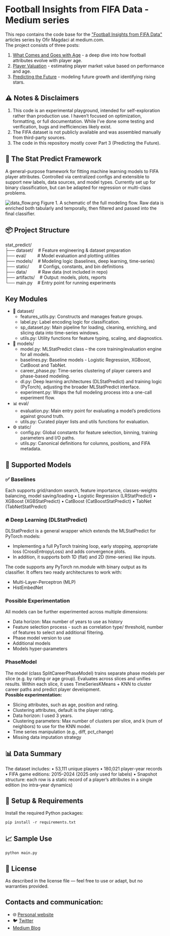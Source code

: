 # Football Insights from FIFA Data - Medium series

This repo contains the code base for the <a href="https://medium.com/@ofirmagdaci">"Football Insights from FIFA
Data"</a> articles series by Ofir Magdaci at medium.com.<br>
The project consists of three posts:
1. <a href="https://medium.com/@ofirmagdaci/football-insights-from-fifa-data-what-comes-and-goes-with-age-2c4636bc99d1">
   What Comes and Goes with Age</a> - a deep dive into how football attributes evolve with player age.
2. <a href="https://medium.com/@ofirmagdaci/football-insights-from-fifa-data-player-valuation-55b1b748e05d">Player
   Valuation</a> - estimating player market value based on performance and age.
3. <a href="[https://medium.com/@ofirmagdaci/](https://medium.com/@ofirmagdaci/football-insights-from-fifa-data-predicting-the-future-59891408e8dd)">Predicting the Future</a> - modeling future growth and identifying
   rising stars.

## ⚠️ Notes & Disclaimers
1. This code is an experimental playground, intended for self-exploration rather than production use. I haven’t focused on optimization, formatting, or full documentation. While I’ve done some testing and verification, bugs and inefficiencies likely exist. 
2. The FIFA dataset is not publicly available and was assembled manually from third-party sources.
3. The code in this repository mostly cover Part 3 (Predicting the Future).

## 🧠 The Stat Predict Framework
A general-purpose framework for fitting machine learning models to FIFA player attributes. Controlled via centralized configs and extensible to support new labels, data sources, and model types.
Currently set up for binary classification, but can be adapted for regression or multi-class problems.

![data_flow.png](artifacts/figures/data_flow.png)
Figure 1. A schematic of the full modeling flow. Raw data is enriched both tabularly and temporally, then filtered and passed into the final classifier.

## 📦 Project Structure
stat_predict/<br>
├── dataset/&nbsp;&nbsp;&nbsp;&nbsp;# Feature engineering & dataset preparation<br>
├── eval/&nbsp;&nbsp;&nbsp;&nbsp;&nbsp;&nbsp;&nbsp;&nbsp;&nbsp;# Model evaluation and plotting utilities<br>
├── models/&nbsp;&nbsp;&nbsp;&nbsp;# Modeling logic (baselines, deep learning, time-series)<br>
├── static/&nbsp;&nbsp;&nbsp;&nbsp;&nbsp;&nbsp;&nbsp;&nbsp;# Configs, constants, and bin definitions<br>
├── data/&nbsp;&nbsp;&nbsp;&nbsp;&nbsp;&nbsp;&nbsp;&nbsp;&nbsp;# Raw data (not included in repo)<br>
├── artifacts/ &nbsp;&nbsp;&nbsp;# Output: models, plots, reports<br>
└── main.py &nbsp;&nbsp;&nbsp;# Entry point for running experiments<br>

## Key Modules
- 📁 dataset/
    - features_utils.py: Constructs and manages feature groups.
    - label.py: Label encoding logic for classification.
    - sp_dataset.py: Main pipeline for loading, cleaning, enriching, and slicing data into time-series windows.
    - utils.py: Utility functions for feature typing, scaling, and diagnostics.
- 🤖 models/
    - model.py: MLStatPredict class – the core training/evaluation engine for all models.
    - baselines.py: Baseline models - Logistic Regression, XGBoost, CatBoost and TabNet.
    - career_phase.py: Time-series clustering of player careers and phase-based modeling.
    - dl.py: Deep learning architectures (DLStatPredict) and training logic (PyTorch), adjusting the broader MLStatPredict interface.
    - experiment.py: Wraps the full modeling process into a one-call experiment flow.
- 📊 eval/
    - evaluation.py: Main entry point for evaluating a model’s predictions against ground truth.
    - utils.py: Curated player lists and utils functions for evaluation.
- ⚙️ static/
    - config.py: Global constants for feature selection, binning, training parameters and I/O paths.
    - utils.py: Canonical definitions for columns, positions, and FIFA metadata.

## 🤖 Supported Models
### ✅ Baselines
Each supports grid/random search, feature importance, classes-weights balancing, model saving/loading
	•	Logistic Regression (LRStatPredict)
	•	XGBoost (XGBStatPredict)
	•	CatBoost (CatBoostStatPredict)
	•	TabNet (TabNetStatPredict)

### 🔥 Deep Learning (DLStatPredict)
DLStatPredict is a general wrapper which extends the MLStatPredict for PyTorch models: 
- Implementing a full PyTorch training loop, early stopping, appropriate loss (CrossEntropyLoss) and adds convergence plots. <br>
- In addition, it supports both 1D (flat) and 2D (time-series) like inputs. 

The code supports any PyTorch nn.module with binary output as its classifier. It offers two ready architectures to work with:
- Multi-Layer-Perceptron (MLP)
- HistEmbedNet

### Possible Experimentation
All models can be further experimented across multiple dimensions:
- Data horizon: Max number of years to use as history
- Feature selection process - such as correlation type/ threshold, number of features to select and additional filtering.
- Phase model version to use
- Additional models
- Models hyper-parameters

### PhaseModel
The model (class SplitCareerPhaseModel) trains separate phase models per slice (e.g. by rating or age group). Evaluates across slices and unifies results.
Within each slice, it uses TimeSeriesKMeans + KNN to cluster career paths and predict player development.<br>
**Possible experimentation:**
- Slicing attributes, such as age, position and rating.
- Clustering attributes, default is the player rating.
- Data horizon: I used 3 years.
- Clustering parameters: Max number of clusters per slice, and k (num of neighbors) to use for the KNN model. 
- Time series manipulation (e.g., diff, pct_change)
- Missing data imputation strategy

## 📊 Data Summary
The dataset includes:
• 53,111 unique players
• 180,021 player-year records
• FIFA game editions: 2015–2024 (2025 only used for labels)
• Snapshot structure: each row is a static record of a player’s attributes in a single edition (no intra-year dynamics)

## 🔧 Setup & Requirements

Install the required Python packages:

```aiignore
pip install -r requirements.txt
```

## 📈 Sample Use

```aiignore
python main.py
```

## 📄 License

As described in the license file — feel free to use or adapt, but no warranties provided.

## Contacts and communication:

- 🌐 <a href="www.magdaci.com">Personal website</a>
- 🐦 <a href="https://twitter.com/Magdaci">Twitter</a>
- <a href="https://medium.com/@ofirmagdaci">Medium Blog</a>
